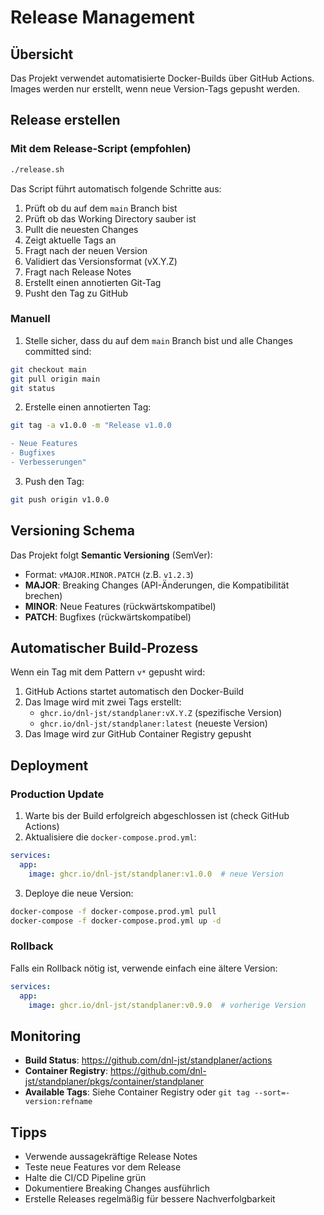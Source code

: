 # Release Management

## Übersicht

Das Projekt verwendet automatisierte Docker-Builds über GitHub Actions. Images werden nur erstellt, wenn neue Version-Tags gepusht werden.

## Release erstellen

### Mit dem Release-Script (empfohlen)

```bash
./release.sh
```

Das Script führt automatisch folgende Schritte aus:
1. Prüft ob du auf dem `main` Branch bist
2. Prüft ob das Working Directory sauber ist
3. Pullt die neuesten Changes
4. Zeigt aktuelle Tags an
5. Fragt nach der neuen Version
6. Validiert das Versionsformat (vX.Y.Z)
7. Fragt nach Release Notes
8. Erstellt einen annotierten Git-Tag
9. Pusht den Tag zu GitHub

### Manuell

1. Stelle sicher, dass du auf dem `main` Branch bist und alle Changes committed sind:
```bash
git checkout main
git pull origin main
git status
```

2. Erstelle einen annotierten Tag:
```bash
git tag -a v1.0.0 -m "Release v1.0.0

- Neue Features
- Bugfixes
- Verbesserungen"
```

3. Push den Tag:
```bash
git push origin v1.0.0
```

## Versioning Schema

Das Projekt folgt **Semantic Versioning** (SemVer):
- Format: `vMAJOR.MINOR.PATCH` (z.B. `v1.2.3`)
- **MAJOR**: Breaking Changes (API-Änderungen, die Kompatibilität brechen)
- **MINOR**: Neue Features (rückwärtskompatibel)
- **PATCH**: Bugfixes (rückwärtskompatibel)

## Automatischer Build-Prozess

Wenn ein Tag mit dem Pattern `v*` gepusht wird:

1. GitHub Actions startet automatisch den Docker-Build
2. Das Image wird mit zwei Tags erstellt:
   - `ghcr.io/dnl-jst/standplaner:vX.Y.Z` (spezifische Version)
   - `ghcr.io/dnl-jst/standplaner:latest` (neueste Version)
3. Das Image wird zur GitHub Container Registry gepusht

## Deployment

### Production Update

1. Warte bis der Build erfolgreich abgeschlossen ist (check GitHub Actions)
2. Aktualisiere die `docker-compose.prod.yml`:
```yaml
services:
  app:
    image: ghcr.io/dnl-jst/standplaner:v1.0.0  # neue Version
```

3. Deploye die neue Version:
```bash
docker-compose -f docker-compose.prod.yml pull
docker-compose -f docker-compose.prod.yml up -d
```

### Rollback

Falls ein Rollback nötig ist, verwende einfach eine ältere Version:
```yaml
services:
  app:
    image: ghcr.io/dnl-jst/standplaner:v0.9.0  # vorherige Version
```

## Monitoring

- **Build Status**: https://github.com/dnl-jst/standplaner/actions
- **Container Registry**: https://github.com/dnl-jst/standplaner/pkgs/container/standplaner
- **Available Tags**: Siehe Container Registry oder `git tag --sort=-version:refname`

## Tipps

- Verwende aussagekräftige Release Notes
- Teste neue Features vor dem Release
- Halte die CI/CD Pipeline grün
- Dokumentiere Breaking Changes ausführlich
- Erstelle Releases regelmäßig für bessere Nachverfolgbarkeit
